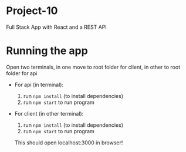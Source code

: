 # Project-10
 Full Stack App with React and a REST API

# Running the app
  Open two terminals, in one move to root folder for client, in other to root folder for api
  - For api (in terminal): 
    1. run `npm install` (to install dependencies)
    2. run `npm start` to run program
  - For client (in other terminal): 
    1. run `npm install`  (to install dependencies)
    2. run `npm start` to run program
    
    This should open localhost:3000 in browser!

